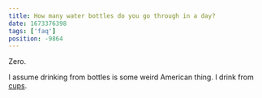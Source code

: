 ```yaml
---
title: How many water bottles do you go through in a day?
date: 1673376398
tags: ['faq']
position: -9864
---
```


Zero.

I assume drinking from bottles is some weird American thing.
I drink from [cups](https://wikiless.org/wiki/Cup?lang=en).
